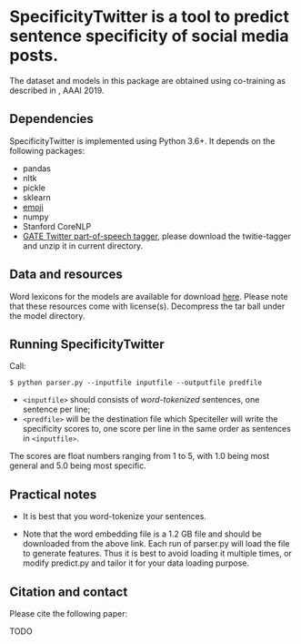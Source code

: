 # SpecificityTwitter is a tool to predict sentence specificity of social media posts.

The dataset and models in this package are obtained using co-training as described in , AAAI 2019.

## Dependencies

SpecificityTwitter is implemented using Python 3.6+. It depends on the following packages:
- pandas
- nltk
- pickle
- sklearn
- [emoji](https://gate.ac.uk/wiki/twitter-postagger.html)
- numpy
- Stanford CoreNLP
- [GATE Twitter part-of-speech tagger](https://gate.ac.uk/wiki/twitter-postagger.html), please download the twitie-tagger and unzip it in current directory.

## Data and resources

Word lexicons for the models are available for download [here](https://drive.google.com/file/d/1ZqxxwdWkGYV0rEpc6E9Bolh_k0Oly3TP/view?usp=sharing). Please note that these resources come with license(s). Decompress the tar ball under the model directory.


## Running SpecificityTwitter

Call:
```
$ python parser.py --inputfile inputfile --outputfile predfile
```

- `<inputfile>` should consists of *word-tokenized* sentences, one sentence per line;
- `<predfile>` will be the destination file which Speciteller will write the specificity scores to, one score per line in the same order as sentences in `<inputfile>`.

The scores are float numbers ranging from 1 to 5, with 1.0 being most general and 5.0 being most specific.

## Practical notes
- It is best that you word-tokenize your sentences. 

- Note that the word embedding file is a 1.2 GB file and should be downloaded from the above link. Each run of parser.py will load the file to generate features. Thus it is best to avoid loading it multiple times, or modify predict.py and tailor it for your data loading purpose.

## Citation and contact

Please cite the following paper:

TODO
